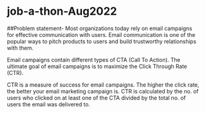 # job-a-thon-Aug2022

##Problem statement-
Most organizations today rely on email campaigns for effective communication with users. Email communication is one of the popular ways to pitch products to users and build trustworthy relationships with them.


Email campaigns contain different types of CTA (Call To Action). The ultimate goal of email campaigns is to maximize the Click Through Rate (CTR).


CTR is a measure of success for email campaigns. The higher the click rate, the better your email marketing campaign is. CTR is calculated by the no. of users who clicked on at least one of the CTA divided by the total no. of users the email was delivered to.
